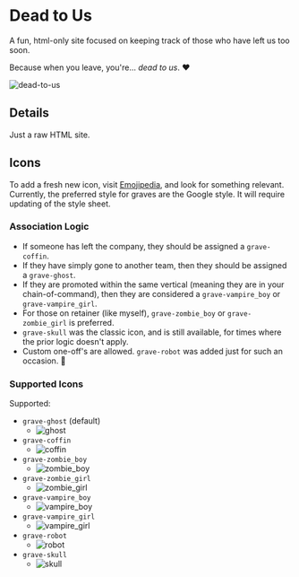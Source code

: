 # Dead to Us

A fun, html-only site focused on keeping track of those who have left us too soon.

Because when you leave, you're... _dead to us_. :heart:

![dead-to-us][dead-to-us-gif]

## Details

Just a raw HTML site.

## Icons

To add a fresh new icon, visit [Emojipedia][emojipedia], and look for something relevant. Currently, the preferred style for graves are the Google style. It will require updating of the style sheet.

### Association Logic

- If someone has left the company, they should be assigned a `grave-coffin`.
- If they have simply gone to another team, then they should be assigned a `grave-ghost`.
- If they are promoted within the same vertical (meaning they are in your chain-of-command), then they are considered a `grave-vampire_boy` or `grave-vampire_girl`.
- For those on retainer (like myself), `grave-zombie_boy` or `grave-zombie_girl` is preferred.
- `grave-skull` was the classic icon, and is still available, for times where the prior logic doesn't apply.
- Custom one-off's are allowed. `grave-robot` was added just for such an occasion. :robot:

### Supported Icons

Supported:

* `grave-ghost` (default)
  * ![ghost][ghost]
* `grave-coffin`
  * ![coffin][coffin]
* `grave-zombie_boy`
  * ![zombie_boy][zombie_boy]
* `grave-zombie_girl`
  * ![zombie_girl][zombie_girl]
* `grave-vampire_boy`
  * ![vampire_boy][vampire_boy]
* `grave-vampire_girl`
  * ![vampire_girl][vampire_girl]
* `grave-robot`
  * ![robot][robot]
* `grave-skull`
  * ![skull][skull]

[dead-to-us-gif]: /html/assets/images/dead-to-us.gif
[emojipedia]: https://emojipedia.org
[skull]: /html/assets/images/skull.png
[coffin]: /html/assets/images/coffin.png
[zombie_boy]: /html/assets/images/zombie-boy.png
[zombie_girl]: /html/assets/images/zombie-girl.png
[ghost]: /html/assets/images/ghost.png
[robot]: /html/assets/images/robot.png
[vampire_boy]: /html/assets/images/vampire-boy.png
[vampire_girl]: /html/assets/images/vampire-girl.png
